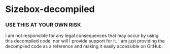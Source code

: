 # Sizebox-decompiled
### USE THIS AT YOUR OWN RISK
I am not responsible for any legal consequences that may occur by using this decompiled code, nor will I provide support for it. I am just providing the decompiled code as a reference and making it easily accessible on GitHub.
